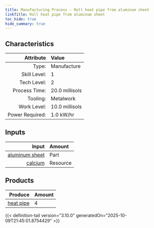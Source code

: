 ```yaml
---
title: Manufacturing Process - Roll heat pipe from aluminum sheet
linkTitle: Roll heat pipe from aluminum sheet
toc_hide: true
hide_summary: true
---
```

<!-- This is generated by the MarsSim HelpGenertor, do not edit. -->


## Characteristics

| Attribute      | Value |
|--------:|:------|
|Type:|Manufacture|
|Skill Level:|1|
|Tech Level:|2|
|Process Time:|20.0 millisols|
|Tooling:|Metalwork|
|Work Level:|10.0 millisols|
|Power Required:|1.0 kW/hr|

## Inputs

| Input      | Amount |
|--------:|:------|
|[aluminum sheet](/docs/definitions/part/aluminum-sheet)|Part|1|
|[calcium](/docs/definitions/resource/calcium)|Resource|0.8 kg|

## Products


| Produce      | Amount |
|--------:|:------|
|[heat pipe](/docs/definitions/part/heat-pipe)|4|



{{< definition-tail version="3.10.0" generatedOn="2025-10-09T21:45:01.8754429" >}}



